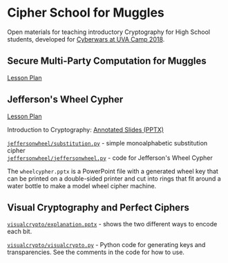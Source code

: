 # Cipher School for Muggles

Open materials for teaching introductory Cryptography for High School
students, developed for [Cyberwars at UVA Camp
2018](https://www.ahmed.ai/cyberwars2018).

## Secure Multi-Party Computation for Muggles

[Lesson Plan](https://docs.google.com/document/d/17ow-6ibjYDAoMUI2DhpubbPZkm4ydROpkzoTYBbZlwE/edit?usp=sharing)

## Jefferson's Wheel Cypher

[Lesson Plan](https://docs.google.com/document/d/1EuMlcTyZvq-OoRJaxfFo0rqyIUjaha6NPpyYeK4XD3g/edit?usp=sharing)

Introduction to Cryptography: [Annotated Slides (PPTX)](https://www.dropbox.com/s/pey81ah1myykgj2/cryptointro-annotated.pptx?dl=0)

[`jeffersonwheel/substitution.py`](https://github.com/evansuva/cipherschool/blob/master/jeffersonwheel/substitution.py) - simple monoalphabetic substitution cipher  
[`jeffersonwheel/jeffersonwheel.py`](https://github.com/evansuva/cipherschool/blob/master/jeffersonwheel/jeffersonwheel.py) - code for Jefferson's Wheel Cypher

The `wheelcypher.pptx` is a PowerPoint file with a generated wheel key
that can be printed on a double-sided printer and cut into rings that
fit around a water bottle to make a model wheel cipher machine.

## Visual Cryptography and Perfect Ciphers

[`visualcrypto/explanation.pptx`](https://github.com/evansuva/cipherschool/blob/master/visualcrypto/explanation.pptx) - shows the two different ways to encode each bit.  

[`visualcrypto/visualcrypto.py`](https://github.com/evansuva/cipherschool/blob/master/visualcrypto/visualcrypto.py) - Python code for generating keys and transparencies. See the comments in the code for how to use.
